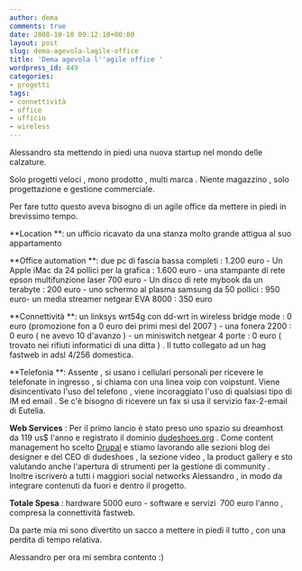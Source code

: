 ```yaml
---
author: dema
comments: true
date: 2008-10-10 09:12:10+00:00
layout: post
slug: dema-agevola-lagile-office
title: 'Dema agevola l''agile office '
wordpress_id: 449
categories:
- progetti
tags:
- connettività
- office
- ufficio
- wireless
---
```


Alessandro sta mettendo in piedi una nuova startup nel mondo delle calzature.

Solo progetti veloci , mono prodotto , multi marca . Niente magazzino , solo progettazione e gestione commerciale.

Per fare tutto questo aveva bisogno di un agile office da mettere in piedi in brevissimo tempo.

**Location **: un ufficio ricavato da una stanza molto grande attigua al suo appartamento

**Office automation **: due pc di fascia bassa completi : 1.200 euro - Un Apple iMac da 24 pollici per la grafica : 1.600 euro - una stampante di rete epson multifunzione laser 700 euro - Un disco di rete mybook da un terabyte : 200 euro - uno schermo al plasma samsung da 50 pollici : 950 euro- un media streamer netgear EVA 8000 : 350 euro

**Connettività **: un linksys wrt54g con dd-wrt in wireless bridge mode : 0 euro (promozione fon a 0 euro dei primi mesi del 2007 ) - una fonera 2200 : 0 euro ( ne avevo 10 d'avanzo ) - un miniswitch netgear 4 porte : 0 euro ( trovato nei rifiuti informatici di una ditta ) . Il tutto collegato ad un hag fastweb in adsl 4/256 domestica.

**Telefonia **: Assente , si usano i cellulari personali per ricevere le telefonate in ingresso , si chiama con una linea voip con voipstunt. Viene disincentivato l'uso del telefono , viene incoraggiato l'uso di qualsiasi tipo di IM ed email . Se c'è bisogno di ricevere un fax si usa il servizio fax-2-email di Eutelia.

**Web Services** : Per il primo lancio è stato preso uno spazio su dreamhost da 119 us$ l'anno e registrato il dominio [dudeshoes.org](http://dudeshoes.org) . Come content management ho scelto [Drupal](http://drupal.org) e stiamo lavorando alle sezioni blog dei designer e del CEO di dudeshoes , la sezione video , la product gallery e sto valutando anche l'apertura di strumenti per la gestione di community .  Inoltre iscriverò a tutti i maggiori social networks Alessandro , in modo da integrare contenuti da fuori e dentro il progetto.

**Totale Spesa** : hardware 5000 euro - software e servizi  700 euro l'anno , compresa la connettività fastweb.

Da parte mia mi sono divertito un sacco a mettere in piedi il tutto , con una perdita di tempo relativa.

Alessandro per ora mi sembra contento :)

